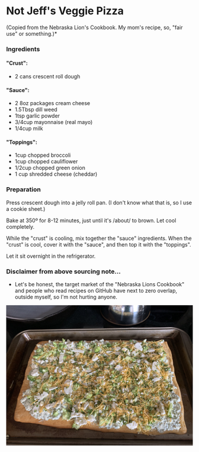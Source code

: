 # Not Jeff's Veggie Pizza
(Copied from the Nebraska Lion's Cookbook. My mom's recipe, so, "fair use" or something.)*

### Ingredients

#### "Crust":
*  2 cans crescent roll dough  

#### "Sauce":
*  2 8oz packages cream cheese
*  1.5Tbsp dill weed
*  1tsp garlic powder
*  3/4cup mayonnaise (real mayo)
*  1/4cup milk

#### "Toppings":
*  1cup chopped broccoli
*  1cup chopped cauliflower
*  1/2cup chopped green onion
*  1 cup shredded cheese (cheddar)

### Preparation

Press crescent dough into a jelly roll pan. (I don't know what that is, so I use a cookie sheet.)  

Bake at 350º for 8-12 minutes, just until it's /about/ to brown. Let cool completely.  

While the "crust" is cooling, mix together the "sauce" ingredients. When the "crust" is cool, cover it with the "sauce", and then top it with the "toppings".  

Let it sit overnight in the refrigerator.  

### Disclaimer from above sourcing note...

 * Let's be honest, the target market of the "Nebraska Lions Cookbook" and people who read recipes on GitHub have next to zero overlap, outside myself, so I'm not hurting anyone.
 
 
 ![Veggie Pizza](img/veggie_pizza.jpg)
